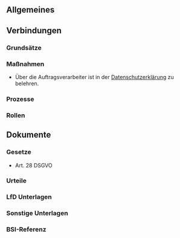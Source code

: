 ## Allgemeines

## Verbindungen

### Grundsätze

### Maßnahmen
- Über die Auftragsverarbeiter ist in der [Datenschutzerklärung](Organisation/Datenschutzerklaerung.md) zu belehren.

### Prozesse

### Rollen

## Dokumente

### Gesetze
- Art. 28 DSGVO

### Urteile

### LfD Unterlagen

### Sonstige Unterlagen

### BSI-Referenz